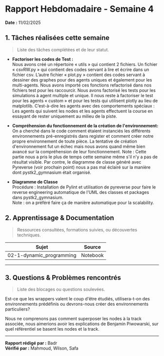 # Rapport Hebdomadaire - Semaine 4

**Date :** 11/02/2025  



## 1. Tâches réalisées cette semaine  
> Liste des tâches complétées et de leur statut.

- **Factoriser les codes de Test :** <br>
   Nous avons créé un répertoire « utils » qui contient 2 fichiers. Un fichier « csvRW.py » qui contient des codes servant à lire et écrire dans un fichier csv. 
   L’autre fichier « plot.py » contient des codes servant à dessiner des graphes pour des agents uniques et également pour les multi-agents. 
   Nous avons importé ces fonctions refactorisé dans nos fichiers test pour les raccourcir. Nous avons factorisé les tests pour les simulations à agent multiple et unique. 
   Il nous reste à factoriser le test pour les agents « custom » et pour les tests qui utilisent plotly au lieu de matplotlib. 
   C’est-à-dire les agents avec des comportements spéciaux : Les agents qui suivent les nodes et les agents effectuent la course en essayant de rester uniquement au milieu de la piste.

- **Compréhension du fonctionnement de la création de l'environnement:** <br>
  On a cherché dans le code comment étaient instanciés les différents environnements pré-enregistrés dans register et comment créer notre propre environnement de toute pièce. 
  La tentative de création d'environnement fut un échec mais nous avons quand même bien avancé sur la compréhension de leur fonctionnement.
  Note : Cette partie nous a pris le plus de temps cette semaine même s'il n'y a pas de résultat visible.
  Par contre, le diagramme de classe généré avec Pyreverse (voir prochain point) nous a pas mal éclairé sur la manière dont pystk2_gymnasium était organisé.
  
- **Diagramme de Classe** <br>
  Procédure : Installation de Pylint et utilisation de pyreverse pour faire le reverse engineering automatique de l'UML des classes et packages dans pystk2_gymnasium. <br>
  Note : on a préféré faire ça de manière automatique pour la scalability.


## 2. Apprentissage & Documentation  
> Ressources consultées, formations suivies, ou découvertes techniques.

| Sujet | Source |
|------------|------------|
| 02-1-dynamic_programming| Notebook

---

## 3. Questions & Problèmes rencontrés  
> Liste des blocages ou questions soulevées.

Est-ce que les wrappers valent le coup d'être étudiés, utilisera-t-on des environnements prédéfinis ou devrons-nous créer des environnements particuliers?

Nous ne comprenons pas comment superposer les nodes à la track associée, nous aimerions avoir les explications de Benjamin Piwowarski, sur quel référentiel se basent les nodes et la track.

---

**Rapport rédigé par :** Badr <br>
**Vérifié par :** Mahmoud, Wilson, Safa
